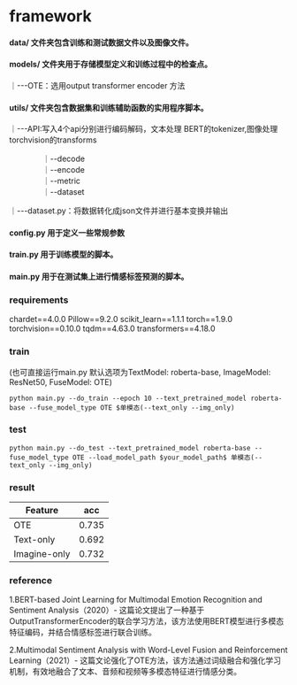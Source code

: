 
# framework

#### data/ 文件夹包含训练和测试数据文件以及图像文件。

#### models/ 文件夹用于存储模型定义和训练过程中的检查点。
 ｜---OTE：选用output transformer encoder 方法

#### utils/ 文件夹包含数据集和训练辅助函数的实用程序脚本。
 ｜---API:写入4个api分别进行编码解码，文本处理 BERT的tokenizer,图像处理 torchvision的transforms

   &emsp;&emsp;&emsp;&emsp; ｜--decode \
   &emsp;&emsp;&emsp;&emsp; ｜--encode \
   &emsp;&emsp;&emsp;&emsp; ｜--metric \
   &emsp;&emsp;&emsp;&emsp; ｜--dataset

 ｜---dataset.py：将数据转化成json文件并进行基本变换并输出
#### config.py 用于定义一些常规参数

#### train.py 用于训练模型的脚本。

#### main.py 用于在测试集上进行情感标签预测的脚本。

### requirements
chardet==4.0.0
Pillow==9.2.0
scikit_learn==1.1.1
torch==1.9.0
torchvision==0.10.0
tqdm==4.63.0
transformers==4.18.0

### train
(也可直接运行main.py 默认选项为TextModel: roberta-base, ImageModel: ResNet50, FuseModel: OTE)

```shell 
python main.py --do_train --epoch 10 --text_pretrained_model roberta-base --fuse_model_type OTE $单模态(--text_only --img_only)
```

### test

```shell 
python main.py --do_test --text_pretrained_model roberta-base --fuse_model_type OTE --load_model_path $your_model_path$ 单模态(--text_only --img_only)
```

### result

|Feature| acc    |
|---|--------|
|OTE | 0.735 |
|Text-only| 0.692 |
|Imagine-only | 0.732 |


### reference

1.BERT-based Joint Learning for Multimodal Emotion Recognition and Sentiment Analysis（2020）- 这篇论文提出了一种基于OutputTransformerEncoder的联合学习方法，该方法使用BERT模型进行多模态特征编码，并结合情感标签进行联合训练。

2.Multimodal Sentiment Analysis with Word-Level Fusion and Reinforcement Learning（2021）- 这篇文论强化了OTE方法，该方法通过词级融合和强化学习机制，有效地融合了文本、音频和视频等多模态特征进行情感分类。


